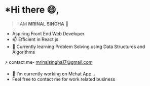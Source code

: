 # *Hi there 😄,

> I AM **MRINAL SINGHA** 👋

-  Aspiring Front End Web Developer 
-  📫 Efficient in React js 
- 🌱 Currently learning Problem Solving using Data Structures and Algorithms


 ⚡ contact me- mrinalsingha17@gmail.com
- 🔭 I’m currently working on  Mchat App...
- Feel free to contact me for work related business






<!--
**Mrinal-xx-Singha/Mrinal-xx-Singha** is a ✨ _special_ ✨ repository because its `README.md` (this file) appears on your GitHub profile.

Here are some ideas to get you started:

- 🔭 I’m currently working on  Mchat App...
- 🌱 I’m currently learning ...
- 👯 I’m looking to collaborate on ...
- 🤔 I’m looking for help with ...
- 💬 Ask me about ...
- 📫 How to reach me: ...
- 😄 Pronouns: ...
- ⚡ Fun fact: ...
-->
